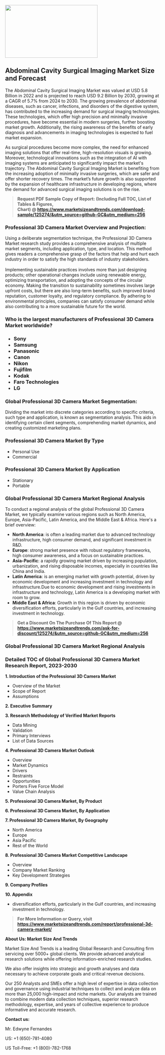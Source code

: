 <p><img class="alignnone size-medium wp-image-20088" src="https://ffe5etoiles.com/wp-content/uploads/2024/12/MST1-300x171.png" alt="" width="300" height="171" /></p><h2>Abdominal Cavity Surgical Imaging Market Size and Forecast</h2><p>The Abdominal Cavity Surgical Imaging Market was valued at USD 5.8 Billion in 2022 and is projected to reach USD 9.2 Billion by 2030, growing at a CAGR of 5.7% from 2024 to 2030. The growing prevalence of abdominal diseases, such as cancer, infections, and disorders of the digestive system, has contributed to the increasing demand for surgical imaging technologies. These technologies, which offer high precision and minimally invasive procedures, have become essential in modern surgeries, further boosting market growth. Additionally, the rising awareness of the benefits of early diagnosis and advancements in imaging technologies is expected to fuel market expansion.</p><p>As surgical procedures become more complex, the need for enhanced imaging solutions that offer real-time, high-resolution visuals is growing. Moreover, technological innovations such as the integration of AI with imaging systems are anticipated to significantly impact the market's trajectory. The Abdominal Cavity Surgical Imaging Market is benefiting from the increasing adoption of minimally invasive surgeries, which are safer and offer shorter recovery times. The market’s future growth is also supported by the expansion of healthcare infrastructure in developing regions, where the demand for advanced surgical imaging solutions is on the rise.</p></p><blockquote id="" class=""><strong>Request PDF Sample Copy of Report: (Including Full TOC, List of Tables &amp; Figures, Chart)&nbsp;@&nbsp;<strong><a href="https://www.marketsizeandtrends.com/download-sample/125274/&utm_source=github-GC&utm_medium=256" target="_blank">https://www.marketsizeandtrends.com/download-sample/125274/&utm_source=github-GC&utm_medium=256</a></strong></strong></blockquote><h3 id="" class="">Professional 3D Camera Market&nbsp;Overview and Projection:</h3><p id="" class="">Using a deliberate segmentation technique, the Professional 3D Camera Market research study provides a comprehensive analysis of multiple market segments, including application, type, and location. This method gives readers a comprehensive grasp of the factors that help and hurt each industry in order to satisfy the high standards of industry stakeholders. <br /> <br />Implementing sustainable practices involves more than just designing products; other operational changes include using renewable energy, optimizing transportation, and adopting the concepts of the circular economy. Making the transition to sustainability sometimes involves large upfront costs, but there are also long-term benefits, such improved brand reputation, customer loyalty, and regulatory compliance. By adhering to environmental principles, companies can satisfy consumer demand while also contributing to a more sustainable future for the world.</p><h3 id="" class="">Who is the largest manufacturers of&nbsp;Professional 3D Camera Market worldwide?</h3><h3 class=""><p><ul><li>Sony </li><li> Samsung </li><li> Panasonic </li><li> Canon </li><li> Nikon </li><li> Fujifilm </li><li> Kodak </li><li> Faro Technologies </li><li> LG</li></ul></p></h3><h3 id="" class="">Global&nbsp;Professional 3D Camera Market Segmentation:</h3><p id="" class="">Dividing the market into discrete categories according to specific criteria, such type and application, is known as segmentation analysis. This aids in identifying certain client segments, comprehending market dynamics, and creating customized marketing plans.</p><h3 id="" class="">Professional 3D Camera Market&nbsp;By Type</h3><p><p><ul><li>Personal Use </li><li> Commercial</p></li></ul></p></p><h3 id="" class="">Professional 3D Camera Market&nbsp;By Application</h3><p class=""><p><ul><li>Stationary </li><li> Portable</li></ul></p></p><h3 id="" class="">Global Professional 3D Camera Market Regional Analysis</h3><p id="" class="">To conduct a regional analysis of the global Professional 3D Camera Market, we typically examine various regions such as North America, Europe, Asia-Pacific, Latin America, and the Middle East &amp; Africa. Here's a brief overview:</p><ul><li><strong>North America</strong>: is often a leading market due to advanced technology infrastructure, high consumer demand, and significant investment in R&amp;D.</li><li><strong>Europe</strong>: strong market presence with robust regulatory frameworks, high consumer awareness, and a focus on sustainable practices.</li><li><strong>Asia-Pacific</strong>: a rapidly growing market driven by increasing population, urbanization, and rising disposable incomes, especially in countries like China and India.</li><li><strong>Latin America</strong>: is an emerging market with growth potential, driven by economic development and increasing investment in technology and infrastructure.Due to economic development and rising investments in infrastructure and technology, Latin America is a developing market with room to grow.</li><li><strong>Middle East &amp; Africa</strong>: Growth in this region is driven by economic diversification efforts, particularly in the Gulf countries, and increasing investment in technology.</li></ul><blockquote id="" class=""><strong>Get a Discount On The Purchase Of This Report @ <strong><a href="https://www.marketsizeandtrends.com/ask-for-discount/125274/&utm_source=github-GC&utm_medium=256" target="_blank">https://www.marketsizeandtrends.com/ask-for-discount/125274/&utm_source=github-GC&utm_medium=256</a></strong></strong></blockquote><h3 id="" class="">Global Professional 3D Camera Market Regional Analysis</h3><h3 id="" class="">Detailed TOC of Global Professional 3D Camera Market Research Report, 2023-2030</h3><p id="" class=""><strong>1. Introduction of the Professional 3D Camera Market</strong></p><ul><li>Overview of the Market</li><li>Scope of Report</li><li>Assumptions</li></ul><p id="" class=""><strong>2. Executive Summary</strong></p><p id="" class=""><strong>3. Research Methodology of Verified Market Reports</strong></p><ul><li>Data Mining</li><li>Validation</li><li>Primary Interviews</li><li>List of Data Sources</li></ul><p id="" class=""><strong>4. Professional 3D Camera Market Outlook</strong></p><ul><li>Overview</li><li>Market Dynamics</li><li>Drivers</li><li>Restraints</li><li>Opportunities</li><li>Porters Five Force Model</li><li>Value Chain Analysis</li></ul><p id="" class=""><strong>5. Professional 3D Camera Market, By Product</strong></p><p id="" class=""><strong>6. Professional 3D Camera Market, By Application</strong></p><p id="" class=""><strong>7. Professional 3D Camera Market, By Geography</strong></p><ul><li>North America</li><li>Europe</li><li>Asia Pacific</li><li>Rest of the World</li></ul><p id="" class=""><strong>8. Professional 3D Camera Market Competitive Landscape</strong></p><ul><li>Overview</li><li>Company Market Ranking</li><li>Key Development Strategies</li></ul><p id="" class=""><strong>9. Company Profiles</strong></p><p id="" class=""><strong>10. Appendix</strong></p><ul><li>diversification efforts, particularly in the Gulf countries, and increasing investment in technology.</li></ul><blockquote id="" class=""><strong>For More Information or Query, visit <strong><strong><a href="https://www.marketsizeandtrends.com/report/professional-3d-camera-market/" target="_blank">https://www.marketsizeandtrends.com/report/professional-3d-camera-market/</a></strong></strong></strong></blockquote><p id="" class=""><strong>About Us: Market Size And Trends</strong></p><p id="" class="">Market Size And Trends is a leading Global Research and Consulting firm servicing over 5000+ global clients. We provide advanced analytical research solutions while offering information-enriched research studies.</p><p id="" class="">We also offer insights into strategic and growth analyses and data necessary to achieve corporate goals and critical revenue decisions.</p><p id="" class="">Our 250 Analysts and SMEs offer a high level of expertise in data collection and governance using industrial techniques to collect and analyze data on more than 25,000 high-impact and niche markets. Our analysts are trained to combine modern data collection techniques, superior research methodology, expertise, and years of collective experience to produce informative and accurate research.</p><p id="" class=""><strong>Contact us:</strong></p><p id="" class="">Mr. Edwyne Fernandes</p><p id="" class="">US: +1 (650)-781-4080</p><p id="" class="">US Toll-Free: +1 (800)-782-1768</p>
